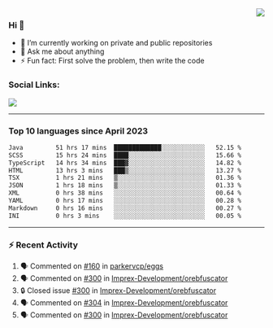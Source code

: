 <!--
<a href="https://wuffy.eu">
  <img align="right" src="https://github.com/ngloader/ngloader/blob/devcard/devcard.png" height="410" width="300" alt="NgLoader's Dev Card"/>
</a>
-->

<a href="https://wuffy.eu">
  <img align="right" src="https://github-readme-stats.vercel.app/api?username=ngloader&count_private=true&include_all_commits=true&show_icons=true&theme=dracula" />
</a>

### Hi 👋
- 🔭 I’m currently working on private and public repositories
- 💬 Ask me about anything
- ⚡ Fun fact: First solve the problem, then write the code

### Social Links:
<a href="https://discord.gg/jUtRU5Q">
  <img src="https://dcbadge.vercel.app/api/shield/128286216708685824?style=flat&theme=clean&compact=true" />
</a>

<!--
---

<div>
  <img src="https://github-readme-stats.vercel.app/api/wakatime?username=NgLoader&api_domain=wakapi.wuffy.dev&bg_color=282a36&title_color=ff6e96&icon_color=2F855A&text_color=ffffff&custom_title=Week%20Stats&layout=compact" />
</div>

---

<div>
  <img height="170" align="left" src="https://github-readme-stats.vercel.app/api?username=ngloader&count_private=true&include_all_commits=true&show_icons=true&theme=dracula" />
  <img src="https://github-readme-stats.vercel.app/api/top-langs/?username=ngloader&layout=compact&theme=dracula" />
</div>

---

<a href="https://github.com/ryo-ma/github-profile-trophy">
  <img width=800 src="https://github-profile-trophy.vercel.app/?username=ngloader&column=8&theme=dracula&no-frame=true"/>
</a>
-->

---

### Top 10 languages since April 2023

<!--START_SECTION:waka-->

```txt
Java         51 hrs 17 mins  █████████████░░░░░░░░░░░░   52.15 %
SCSS         15 hrs 24 mins  ████░░░░░░░░░░░░░░░░░░░░░   15.66 %
TypeScript   14 hrs 34 mins  ███▓░░░░░░░░░░░░░░░░░░░░░   14.82 %
HTML         13 hrs 3 mins   ███▒░░░░░░░░░░░░░░░░░░░░░   13.27 %
TSX          1 hrs 21 mins   ▒░░░░░░░░░░░░░░░░░░░░░░░░   01.36 %
JSON         1 hrs 18 mins   ▒░░░░░░░░░░░░░░░░░░░░░░░░   01.33 %
XML          0 hrs 38 mins   ░░░░░░░░░░░░░░░░░░░░░░░░░   00.64 %
YAML         0 hrs 17 mins   ░░░░░░░░░░░░░░░░░░░░░░░░░   00.28 %
Markdown     0 hrs 16 mins   ░░░░░░░░░░░░░░░░░░░░░░░░░   00.27 %
INI          0 hrs 3 mins    ░░░░░░░░░░░░░░░░░░░░░░░░░   00.05 %
```

<!--END_SECTION:waka-->

---

### :zap: Recent Activity
<!--START_SECTION:activity-->
1. 🗣 Commented on [#160](https://github.com/parkervcp/eggs/issues/160#issuecomment-1664349963) in [parkervcp/eggs](https://github.com/parkervcp/eggs)
2. 🗣 Commented on [#300](https://github.com/Imprex-Development/orebfuscator/issues/300#issuecomment-1660822720) in [Imprex-Development/orebfuscator](https://github.com/Imprex-Development/orebfuscator)
3. 🔒 Closed issue [#300](https://github.com/Imprex-Development/orebfuscator/issues/300) in [Imprex-Development/orebfuscator](https://github.com/Imprex-Development/orebfuscator)
4. 🗣 Commented on [#304](https://github.com/Imprex-Development/orebfuscator/issues/304#issuecomment-1660801045) in [Imprex-Development/orebfuscator](https://github.com/Imprex-Development/orebfuscator)
5. 🗣 Commented on [#300](https://github.com/Imprex-Development/orebfuscator/issues/300#issuecomment-1605785883) in [Imprex-Development/orebfuscator](https://github.com/Imprex-Development/orebfuscator)
<!--END_SECTION:activity-->
